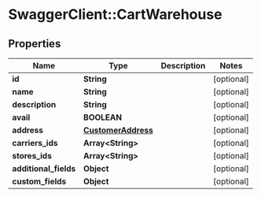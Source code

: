 # SwaggerClient::CartWarehouse

## Properties
Name | Type | Description | Notes
------------ | ------------- | ------------- | -------------
**id** | **String** |  | [optional] 
**name** | **String** |  | [optional] 
**description** | **String** |  | [optional] 
**avail** | **BOOLEAN** |  | [optional] 
**address** | [**CustomerAddress**](CustomerAddress.md) |  | [optional] 
**carriers_ids** | **Array&lt;String&gt;** |  | [optional] 
**stores_ids** | **Array&lt;String&gt;** |  | [optional] 
**additional_fields** | **Object** |  | [optional] 
**custom_fields** | **Object** |  | [optional] 


